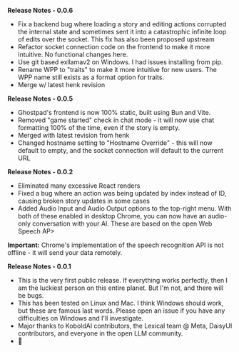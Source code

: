 **Release Notes - 0.0.6**
- Fix a backend bug where loading a story and editing actions corrupted the internal state and sometimes sent it into a catastrophic infinite loop of edits over the socket. This fix has also been proposed upstream
- Refactor socket connection code on the frontend to make it more intuitive. No functional changes here.
- Use git based exllamav2 on Windows. I had issues installing from pip.
- Rename WPP to "traits" to make it more intuitive for new users. The WPP name still exists as a format option for traits.
- Merge w/ latest henk revision

**Release Notes - 0.0.5**
- Ghostpad's frontend is now 100% static, built using Bun and Vite.
- Removed "game started" check in chat mode - it will now use chat formatting 100% of the time, even if the story is empty.
- Merged with latest revision from henk
- Changed hostname setting to "Hostname Override" - this will now default to empty, and the socket connection will default to the current URL

**Release Notes - 0.0.2**
- Eliminated many excessive React renders
- Fixed a bug where an action was being updated by index instead of ID, causing broken story updates in some cases
- Added Audio Input and Audio Output options to the top-right menu. With both of these enabled in desktop Chrome, you can now have an audio-only conversation with your AI. These are based on the open Web Speech AP>

**Important:** Chrome's implementation of the speech recognition API is not offline - it will send your data remotely.

**Release Notes - 0.0.1**
- This is the very first public release. If everything works perfectly, then I am the luckiest person on this entire planet. But I'm not, and there will be bugs.
- This has been tested on Linux and Mac. I think Windows should work, but these are famous last words. Please open an issue if you have any difficulties on Windows and I'll investigate.
- Major thanks to KoboldAI contributors, the Lexical team @ Meta, DaisyUI contributors, and everyone in the open LLM community.
- 🎉
